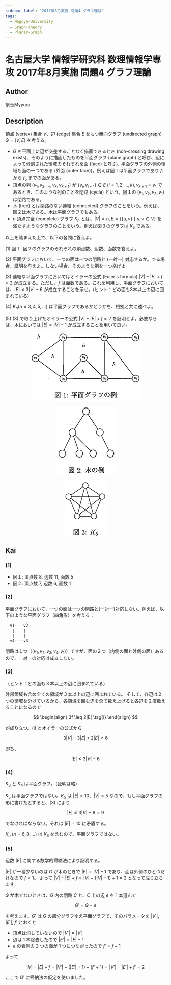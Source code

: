 ```yaml
---
sidebar_label: "2017年8月実施 問題4 グラフ理論"
tags:
  - Nagoya-University
  - Graph-Theory
  - Planar-Graph
---
```

# 名古屋大学 情報学研究科 数理情報学専攻 2017年8月実施 問題4 グラフ理論

## **Author**
祭音Myyura

## **Description**
頂点 (vertex) 集合 $V$、辺 (edge) 集合 $E$ をもつ無向グラフ (undirected graph) $G = (V, E)$ を考える。

- $G$ を平面上に辺が交差することなく描画できるとき (non-crossing drawing exists)、そのように描画したものを平面グラフ (plane graph) と呼び、辺によって分割された領域のそれぞれを面 (face) と呼ぶ。平面グラフの外側の領域も面の一つである (外面 (outer face))。例えば図１は平面グラフであり $f_1$ から $f_5$ までの面がある。
- 頂点の列 $(v_1, v_2, \ldots, v_k, v_{k+1})$ が $\{v_i, v_{i+1}\} \in E \ (i = 1, 2, \ldots, k), v_{k+1} = v_1$ であるとき、このような列のことを閉路 (cycle) という。図１の $(v_1, v_2, v_3, v_1)$ は閉路である。
- 木 (tree) とは閉路のない連結 (connected) グラフのことをいう。例えば、図２は木である。木は平面グラフでもある。
- $n$ 頂点完全 (complete) グラフ $K_n$ とは、$|V| = n, E = \{\{u, v\} \mid u, v \in V \}$ を満たすようなグラフのことをいう。例えば図３のグラフは $K_5$ である。

以上を踏まえた上で、以下の各問に答えよ。

(1) 図１, 図２のグラフのそれぞれの頂点数、辺数、面数を答えよ。

(2) 平面グラフにおいて、一つの面は一つの閉路と (一対一) 対応するか。する場合、証明を与えよ。しない場合、そのような例を一つ挙げよ。

(3) 連結な平面グラフにおいてはオイラーの公式 (Euler's formula) $|V| - |E| + f = 2$ が成立する。ただし、$f$ は面数である。これを利用し、平面グラフにおいては、$|E| \le 3|V| - 6$ が成立することを示せ。(ヒント：どの面も3本以上の辺に囲まれている)

(4) $K_n (n = 3, 4, 5, \ldots)$ は平面グラフであるかどうかを、根拠と共に述べよ。

(5) (3) で取り上げたオイラーの公式 $|V| - |E| + f = 2$ を証明せよ。必要ならば、木においては $|E| = |V| - 1$ が成立することを用いて良い。

<figure style="text-align:center;">
  <img src="https://raw.githubusercontent.com/Myyura/the_kai_project_assets/main/kakomonn/nagoya_university/informatics/mi_201708_4_graph_theory_p1.png" width="344" height="215" alt=""/>
</figure>

<figure style="text-align:center;">
  <img src="https://raw.githubusercontent.com/Myyura/the_kai_project_assets/main/kakomonn/nagoya_university/informatics/mi_201708_4_graph_theory_p2.png" width="190" height="215" alt=""/>
</figure>

<figure style="text-align:center;">
  <img src="https://raw.githubusercontent.com/Myyura/the_kai_project_assets/main/kakomonn/nagoya_university/informatics/mi_201708_4_graph_theory_p3.png" width="128" height="176" alt=""/>
</figure>

## **Kai**
### (1)
- 図１: 頂点数 $8$, 辺数 $11$, 面数 $5$
- 図２: 頂点数 $7$, 辺数 $6$, 面数 $1$

### (2)
平面グラフにおいて、一つの面は一つの閉路と(一対一)対応しない。例えば、以下のような平面グラフ（四角形）を考える：

```text
  v1----v2
   |    |
   |    |
  v4----v3
```

閉路は１つ（$(v_1, v_2, v_3, v_4, v_1)$）ですが、面の２つ（内側の面と外側の面）あるので、一対一の対応は成立しない。

### (3)
（ヒント：どの面も３本以上の辺に囲まれている）

外部領域も含め全ての領域が３本以上の辺に囲まれている。
そして、各辺は２つの領域を分けているから、各領域を囲む辺を全て数え上げると各辺を２度数えることになるので

$$
\begin{align}
3f \leq 2|E| \tag{i}
\end{align}
$$

が成り立つ。(i) とオイラーの公式から

$$
3|V| - 3|E| + 2|E| \geq 6
$$

即ち、

$$
|E| \leq 3|V| - 6
$$

### (4)
$K_3$ と $K_4$ は平面グラフ。（証明は略）

$K_5$ は平面グラフではない。$K_5$ は $|E|=10$、$|V|=5$ なので、もし平面グラフの形に書けたとすると、(3) により

$$
|E| \leq 3|V| - 6 = 9
$$

でなければならない。それは $|E|=10$ に矛盾する。

$K_n \ (n=6, 8, \ldots)$ は $K_5$ を含むので、平面グラフではない。

### (5)
辺数 $|E|$ に関する数学的帰納法により証明する。

$|E|$ が一番少ないのは $G$ が木のときで $|E|=|V|-1$ であり、面は外側のひとつだけなので $f=1$。
よって $|V|-|E|+f = |V| - (|V|-1) + 1= 2$ となって成り立ちます。

$G$ が木でないときは、$G$ 内の閉路 $C$ と、$C$ 上の辺 $e$ を $1$ 本選んで

$$
G' = G - e
$$

を考えます。$G'$ は $G$ の部分グラフゆえ平面グラフで、そのパラメータを $|V'|$, $|E'|$, $f'$ とおくと

- 頂点は消していないので $|V'|=|V|$
- 辺は 1 本除去したので $|E'|=|E|-1$
- $e$ の表側の 2 つの面が 1 つにつながったので $f'=f-1$

よって

$$
|V|-|E|+f=|V'|-(|E'|+1)+(f'+1)=|V'|-|E'|+f'=2
$$

ここで $G'$ に帰納法の仮定を使いました。

